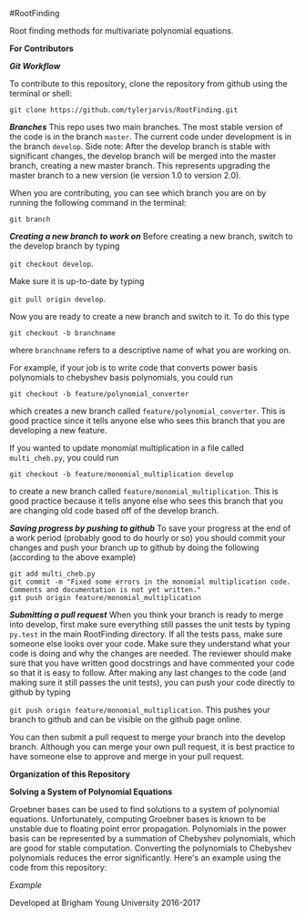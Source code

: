 #RootFinding

Root finding methods for multivariate polynomial equations.

**For Contributors**

***Git Workflow***

To contribute to this repository, clone the repository from github using the terminal or shell:

`git clone https://github.com/tylerjarvis/RootFinding.git`

***Branches***
This repo uses two main branches.
The most stable version of the code is in the branch `master`.
The current code under development is in the branch `develop`.
Side note: After the develop branch is stable with significant changes, the develop branch will be merged into the master branch, creating a new master branch. This represents upgrading the master branch to a new version (ie version 1.0 to version 2.0).

When you are contributing, you can see which branch you are on by running the following command in the terminal:

`git branch`

***Creating a new branch to work on***
Before creating a new branch, switch to the develop branch by typing

`git checkout develop`.

Make sure it is up-to-date by typing

`git pull origin develop`.

Now you are ready to create a new branch and switch to it.
To do this type

`git checkout -b branchname`

where `branchname` refers to a descriptive name of what you are working on.

For example, if your job is to write code that converts power basis polynomials to chebyshev basis polynomials, you could run

`git checkout -b feature/polynomial_converter`

which creates a new branch called `feature/polynomial_converter`.
This is good practice since it tells anyone else who sees this branch that you are developing a new feature.

If you wanted to update monomial multiplication in a file called `multi_cheb.py`, you could run

`git checkout -b feature/monomial_multiplication develop`

to create a new branch called `feature/monomial_multiplication`.
This is good practice because it tells anyone else who sees this branch that you are changing old code based off of the develop branch.

***Saving progress by pushing to github***
To save your progress at the end of a work period (probably good to do hourly or so) you should commit your changes and push your branch up to github by doing the following (according to the above example)

```
git add multi_cheb.py
git commit -m "Fixed some errors in the monomial multiplication code. Comments and documentation is not yet written."
git push origin feature/monomial_multiplication
```

***Submitting a pull request***
When you think your branch is ready to merge into develop, first make sure everything still passes the unit tests by typing
`py.test`
in the main RootFinding directory.
If all the tests pass, make sure someone else looks over your code.
Make sure they understand what your code is doing and why the changes are needed.
The reviewer should make sure that you have written good docstrings and have commented your code so that it is easy to follow.
After making any last changes to the code (and making sure it still passes the unit tests), you can push your code directly to github by typing

`git push origin feature/monomial_multiplication`.
This pushes your branch to github and can be visible on the github page online.

You can then submit a pull request to merge your branch into the develop branch.
Although you can merge your own pull request, it is best practice to have someone else to approve and merge in your pull request.

**Organization of this Repository**


**Solving a System of Polynomial Equations**

Groebner bases can be used to find solutions to a system of polynomial equations.
Unfortunately, computing Groebner bases is known to be unstable due to floating point error propagation.
Polynomials in the power basis can be represented by a summation of Chebyshev polynomials, which are good for stable computation.
Converting the polynomials to Chebyshev polynomials reduces the error significantly.
Here's an example using the code from this repository:

*Example*

Developed at Brigham Young University 2016-2017
